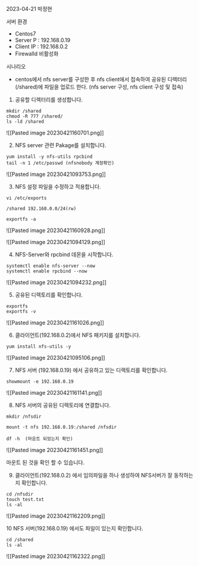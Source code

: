 2023-04-21 박정현

서버 환경
- Centos7
- Server P : 192.168.0.19
- Client IP : 192.168.0.2
- Firewalld 비활성화

시나리오
- centos에서 nfs server를 구성한 후 nfs client에서 접속하여 공유된 디렉터리(/shared)에 파일을 업로드 한다. (nfs server 구성, nfs client 구성 및 접속)


1. 공유할 디렉터리를 생성합니다.
```shell
mkdir /shared
chmod -R 777 /shared/
ls -ld /shared
```

![[Pasted image 20230421160701.png]]

2. NFS server 관련 Pakage를 설치합니다.
```shell
yum install -y nfs-utils rpcbind
tail -n 1 /etc/passwd (nfsnobody 계정확인)
```

![[Pasted image 20230421093753.png]]

3. NFS 설정 파일을 수정하고 적용합니다.
```shell
vi /etc/exports 

/shared 192.168.0.0/24(rw)

exportfs -a
```

![[Pasted image 20230421160928.png]]

![[Pasted image 20230421094129.png]]

4. NFS-Server와 rpcbind 데몬을 시작합니다.
```shell
systemctl enable nfs-server --now
systemctl enable rpcbind --now
```

![[Pasted image 20230421094232.png]]

5. 공유된 디렉토리를 확인합니다.
```shell
exportfs
exportfs -v
```

![[Pasted image 20230421161026.png]]

6. 클라이언트(192.168.0.2)에서 NFS 패키지를 설치합니다.
```shell
yum install nfs-utils -y
```

![[Pasted image 20230421095106.png]]

7. NFS 서버 (192.168.0.19) 에서 공유하고 있는 디렉토리를 확인합니다.
```shell
showmount -e 192.168.0.19
```

![[Pasted image 20230421161141.png]]

8.  NFS 서버의 공유된 디렉토리에 연결합니다.
```shell
mkdir /nfsdir

mount -t nfs 192.168.0.19:/shared /nfsdir

df -h  (마운트 되었는지 확인)
```

![[Pasted image 20230421161451.png]]

마운트 된 것을 확인 할 수 있습니다.

9. 클라이언트(192.168.0.2) 에서 임의파일을 하나 생성하여 NFS서버가 잘 동작하는지 확인합니다.
```shell
cd /nfsdir
touch test.txt
ls -al
```
![[Pasted image 20230421162209.png]]

10 NFS 서버(192.168.0.19) 에서도 파일이 있는지 확인합니다.
```shell
cd /shared
ls -al
```

![[Pasted image 20230421162322.png]]

